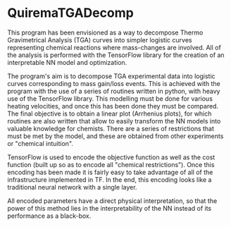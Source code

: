 # QuiremaTGADecomp
This program has been envisioned as a way to decompose Thermo Gravimetrical Analysis (TGA) curves into simpler logistic curves representing chemical reactions where mass-changes are involved. All of the analysis is performed with the TensorFlow library for the creation of an interpretable NN model and optimization.

The program's aim is to decompose TGA experimental data into logistic curves corresponding to mass gain/loss events. This is achieved with the program with the use of a series of routines written in python, with heavy use of the TensorFlow library.
This modelling must be done for various heating velocities, and once this has been done they must be compared. The final objective is to obtain a linear plot (Arrhenius plots), for which routines are also written that allow to easily transform the NN models into valuable knowledge for chemists.
There are a series of restrictions that must be met by the model, and these are obtained from other experiments or "chemical intuition".

TensorFlow is used to encode the objective function as well as the cost function (built up so as to encode all "chemical restrictions").
Once this encoding has been made it is fairly easy to take advantage of all of the infrastructure implemented in TF.
In the end, this encoding looks like a traditional neural network with a single layer. 

All encoded parameters have a direct physical interpretation, so that the power of this method lies in the interpretability of the NN instead of its performance as a black-box. 
